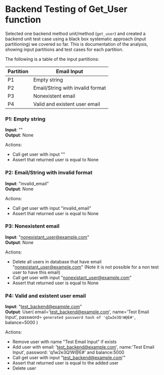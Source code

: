 # Backend Testing of Get_User function

Selected one backend method unit/method (`get_user`) and created a backend unit test case using a black box systematic approach (input partitioning) we covered so far. This is documentation of the analysis, showing input partitions and test cases for each partition.

The following is a table of the input partitions:

|     Partition    |     Email   Input    |
|-|-|
|     P1     |     Empty string    |
|     P2          |     Email/String with invalid format    |
|     P3    |     Nonexistent email    |
|     P4    |     Valid and existent user email    |
   
   
### P1:  Empty string
**Input**: ""   
**Output**: None

Actions:
 - Call get user with input ""
 - Assert that returned user is equal to None  
   
    
### P2:  Email/String with invalid format
**Input**: "invalid_email"   
**Output**: None

Actions:
 - Call get user with input "invalid_email"
 - Assert that returned user is equal to None   
    
   
### P3:  Nonexistent email
**Input**: "nonexistant_user@example.com"   
**Output**: None
   
Actions:
 - Delete all users in database that have email "nonexistant_user@example.com" (Note it is not possible for a non test user to have this email)
 - Call get user with input "nonexistant_user@example.com"
 - Assert that returned user is equal to None  

        
### P4:  Valid and existent user email
**Input**: "test_backend@example.com"   
**Output**: User(
    email='test_backend@example.com',
    name='Test Email Input', 
    password= `generated password hash of 'q1w2e3Q!W@E#'`, 
    balance=5000
)
   
Actions:
 - Remove user with name "Test Email Input" if exists
 - Add user with email: 'test_backend@example.com', name:'Test Email Input', password: 'q1w2e3Q!W@E#' and balance:5000
 - Call get user with input "test_backend@example.com'"
 - Assert that returned user is equal to the added user
 - Delete user
